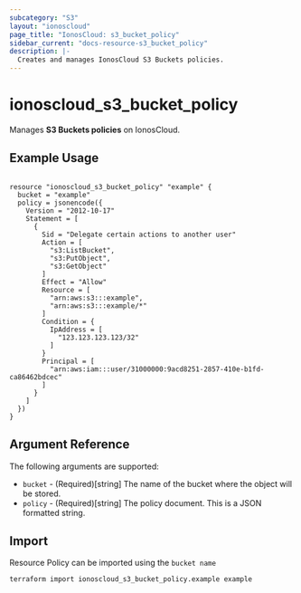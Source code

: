 ```yaml
---
subcategory: "S3"
layout: "ionoscloud"
page_title: "IonosCloud: s3_bucket_policy"
sidebar_current: "docs-resource-s3_bucket_policy"
description: |-
  Creates and manages IonosCloud S3 Buckets policies.
---
```


# ionoscloud_s3_bucket_policy

Manages **S3 Buckets policies** on IonosCloud.

## Example Usage

```hcl

resource "ionoscloud_s3_bucket_policy" "example" {
  bucket = "example"
  policy = jsonencode({
    Version = "2012-10-17"
    Statement = [
      {
        Sid = "Delegate certain actions to another user"
        Action = [
          "s3:ListBucket",
          "s3:PutObject",
          "s3:GetObject"
        ]
        Effect = "Allow"
        Resource = [
          "arn:aws:s3:::example",
          "arn:aws:s3:::example/*"
        ]
        Condition = {
          IpAddress = [
            "123.123.123.123/32"
          ]
        }
        Principal = [
          "arn:aws:iam:::user/31000000:9acd8251-2857-410e-b1fd-ca86462bdcec"
        ]
      }
    ]
  })
}

```

## Argument Reference

The following arguments are supported:

- `bucket` - (Required)[string] The name of the bucket where the object will be stored.
- `policy` - (Required)[string] The policy document. This is a JSON formatted string.

## Import

Resource Policy can be imported using the `bucket name`

```shell
terraform import ionoscloud_s3_bucket_policy.example example
```